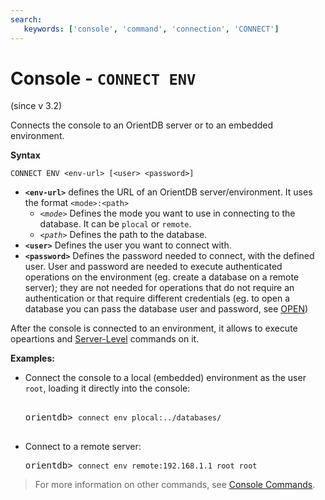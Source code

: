 ```yaml
---
search:
   keywords: ['console', 'command', 'connection', 'CONNECT']
---
```



# Console - `CONNECT ENV`

(since v 3.2)

Connects the console to an OrientDB server or to an embedded environment.


**Syntax**

```
CONNECT ENV <env-url> [<user> <password>]
```

- **`<env-url>`** defines the URL of an OrientDB server/environment. It uses the format `<mode>:<path>`
  - *`<mode>`* Defines the mode you want to use in connecting to the database.  It can be `plocal` or `remote`.
  - *`<path>`* Defines the path to the database.  
- **`<user>`** Defines the user you want to connect with.
- **`<password>`** Defines the password needed to connect, with the defined user. User and password are needed to execute authenticated operations on the environment (eg. create a database on a remote server); they are not needed for operations that do not require an authentication or that require different credentials (eg. to open a database you can pass the database user and password, see [OPEN](Console-Command-Open.md))

After the console is connected to an environment, it allows to execute opeartions and [Server-Level](../serverlevel/README.md) commands on it.

**Examples:**

- Connect the console to a local (embedded) environment as the user `root`, loading it directly into the console:

  <pre>
  
  orientdb> <code class="userinput lang-sql">connect env plocal:../databases/</code>
    
  </pre>

- Connect to a remote server:

  <pre>
  orientdb> <code class="lang-sql userinput">connect env remote:192.168.1.1 root root</code>
  </pre>

>For more information on other commands, see [Console Commands](Console-Commands.md).
